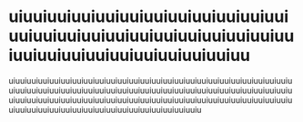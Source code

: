 # uiuuiuuiuuiuuiuuiuuiuuiuuiuuiuuiuuiuuiuuiuuiuuiuuiuuiuuiuuiuuiuuiuuiuuiuuiuuiuuiuuiuuiuuiuuiuuiuuiuu
uiuuiuuiuuiuuiuuiuuiuuiuuiuuiuuiuuiuuiuuiuuiuuiuuiuuiuuiuuiuuiuuiuuiuuiuuiuuiuuiuuiuuiuuiuuiuuiuuiuuiuuiuuiuuiuuiuuiuuiuuiuuiuuiuuiuuiuuiuuiuuiuuiuuiuuiuuiuuiuuiuuiuuiuuiuuiuuiuuiuuiuuiuuiuuiuuiuuiuuiuuiuuiuuiuuiuuiuuiuuiuuiuuiuuiuuiuuiuuiuuiuuiuuiuuiuuiuuiuuiuuiuuiuuiuuiuuiu
